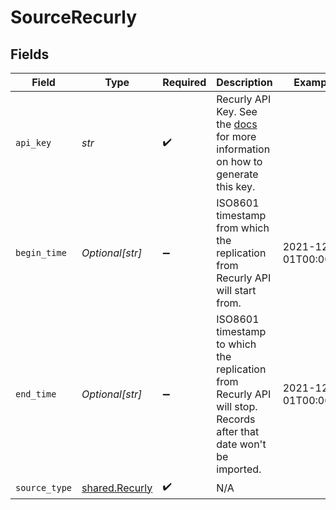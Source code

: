 # SourceRecurly


## Fields

| Field                                                                                                                                                | Type                                                                                                                                                 | Required                                                                                                                                             | Description                                                                                                                                          | Example                                                                                                                                              |
| ---------------------------------------------------------------------------------------------------------------------------------------------------- | ---------------------------------------------------------------------------------------------------------------------------------------------------- | ---------------------------------------------------------------------------------------------------------------------------------------------------- | ---------------------------------------------------------------------------------------------------------------------------------------------------- | ---------------------------------------------------------------------------------------------------------------------------------------------------- |
| `api_key`                                                                                                                                            | *str*                                                                                                                                                | :heavy_check_mark:                                                                                                                                   | Recurly API Key. See the  <a href="https://docs.airbyte.com/integrations/sources/recurly">docs</a> for more information on how to generate this key. |                                                                                                                                                      |
| `begin_time`                                                                                                                                         | *Optional[str]*                                                                                                                                      | :heavy_minus_sign:                                                                                                                                   | ISO8601 timestamp from which the replication from Recurly API will start from.                                                                       | 2021-12-01T00:00:00                                                                                                                                  |
| `end_time`                                                                                                                                           | *Optional[str]*                                                                                                                                      | :heavy_minus_sign:                                                                                                                                   | ISO8601 timestamp to which the replication from Recurly API will stop. Records after that date won't be imported.                                    | 2021-12-01T00:00:00                                                                                                                                  |
| `source_type`                                                                                                                                        | [shared.Recurly](../../models/shared/recurly.md)                                                                                                     | :heavy_check_mark:                                                                                                                                   | N/A                                                                                                                                                  |                                                                                                                                                      |